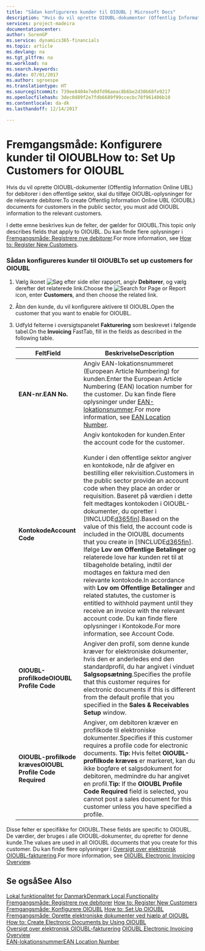 ```yaml
---
title: "Sådan konfigureres kunder til OIOUBL | Microsoft Docs"
description: "Hvis du vil oprette OIOUBL-dokumenter (Offentlig Information Online UBL) for debitorer i den offentlige sektor, skal du tilføje OIOUBL-oplysninger for de relevante debitorer."
services: project-madeira
documentationcenter: 
author: SorenGP
ms.service: dynamics365-financials
ms.topic: article
ms.devlang: na
ms.tgt_pltfrm: na
ms.workload: na
ms.search.keywords: 
ms.date: 07/01/2017
ms.author: sgroespe
ms.translationtype: HT
ms.sourcegitcommit: 739ee8404e7e0dfd96aeac8b6be2d30b68fe9217
ms.openlocfilehash: 3dec0d89f2e7fdb6689f99ccecbc78f961406b10
ms.contentlocale: da-dk
ms.lasthandoff: 12/14/2017

---
```

# <a name="how-to-set-up-customers-for-oioubl"></a><span data-ttu-id="c760a-103">Fremgangsmåde: Konfigurere kunder til OIOUBL</span><span class="sxs-lookup"><span data-stu-id="c760a-103">How to: Set Up Customers for OIOUBL</span></span>
<span data-ttu-id="c760a-104">Hvis du vil oprette OIOUBL-dokumenter (Offentlig Information Online UBL) for debitorer i den offentlige sektor, skal du tilføje OIOUBL-oplysninger for de relevante debitorer.</span><span class="sxs-lookup"><span data-stu-id="c760a-104">To create Offentlig Information Online UBL (OIOUBL) documents for customers in the public sector, you must add OIOUBL information to the relevant customers.</span></span>  

 <span data-ttu-id="c760a-105">I dette emne beskrives kun de felter, der gælder for OIOUBL.</span><span class="sxs-lookup"><span data-stu-id="c760a-105">This topic only describes fields that apply to OIOUBL.</span></span> <span data-ttu-id="c760a-106">Du kan finde flere oplysninger i [Fremgangsmåde: Registrere nye debitorer](../../sales-how-register-new-customers.md).</span><span class="sxs-lookup"><span data-stu-id="c760a-106">For more information, see [How to: Register New Customers](../../sales-how-register-new-customers.md).</span></span>  

### <a name="to-set-up-customers-for-oioubl"></a><span data-ttu-id="c760a-107">Sådan konfigureres kunder til OIOUBL</span><span class="sxs-lookup"><span data-stu-id="c760a-107">To set up customers for OIOUBL</span></span>  

1.  <span data-ttu-id="c760a-108">Vælg ikonet ![Søg efter side eller rapport](../../media/ui-search/search_small.png "Ikonet Søg efter side eller rapport"), angiv **Debitorer**, og vælg derefter det relaterede link.</span><span class="sxs-lookup"><span data-stu-id="c760a-108">Choose the ![Search for Page or Report](../../media/ui-search/search_small.png "Search for Page or Report icon") icon, enter **Customers**, and then choose the related link.</span></span>  
2.  <span data-ttu-id="c760a-109">Åbn den kunde, du vil konfigurere aktivere til OIOUBL.</span><span class="sxs-lookup"><span data-stu-id="c760a-109">Open the customer that you want to enable for OIOUBL.</span></span>  
3.  <span data-ttu-id="c760a-110">Udfyld felterne i oversigtspanelet **Fakturering** som beskrevet i følgende tabel.</span><span class="sxs-lookup"><span data-stu-id="c760a-110">On the **Invoicing** FastTab, fill in the fields as described in the following table.</span></span>  

    |<span data-ttu-id="c760a-111">Felt</span><span class="sxs-lookup"><span data-stu-id="c760a-111">Field</span></span>|<span data-ttu-id="c760a-112">Beskrivelse</span><span class="sxs-lookup"><span data-stu-id="c760a-112">Description</span></span>|  
    |---------------------------------|---------------------------------------|  
    |<span data-ttu-id="c760a-113">**EAN-nr.**</span><span class="sxs-lookup"><span data-stu-id="c760a-113">**EAN No.**</span></span>|<span data-ttu-id="c760a-114">Angiv EAN-lokationsnummeret (European Article Numbering) for kunden.</span><span class="sxs-lookup"><span data-stu-id="c760a-114">Enter the European Article Numbering (EAN) location number for the customer.</span></span> <span data-ttu-id="c760a-115">Du kan finde flere oplysninger under [EAN-lokationsnummer](ean-location-number.md).</span><span class="sxs-lookup"><span data-stu-id="c760a-115">For more information, see [EAN Location Number](ean-location-number.md).</span></span>|  
    |<span data-ttu-id="c760a-116">**Kontokode**</span><span class="sxs-lookup"><span data-stu-id="c760a-116">**Account Code**</span></span>|<span data-ttu-id="c760a-117">Angiv kontokoden for kunden.</span><span class="sxs-lookup"><span data-stu-id="c760a-117">Enter the account code for the customer.</span></span><br /><br /> <span data-ttu-id="c760a-118">Kunder i den offentlige sektor angiver en kontokode, når de afgiver en bestilling eller rekvisition.</span><span class="sxs-lookup"><span data-stu-id="c760a-118">Customers in the public sector provide an account code when they place an order or requisition.</span></span> <span data-ttu-id="c760a-119">Baseret på værdien i dette felt medtages kontokoden i OIOUBL-dokumenter, du opretter i [!INCLUDE[d365fin](../../includes/d365fin_md.md)].</span><span class="sxs-lookup"><span data-stu-id="c760a-119">Based on the value of this field, the account code is included in the OIOUBL documents that you create in [!INCLUDE[d365fin](../../includes/d365fin_md.md)].</span></span> <span data-ttu-id="c760a-120">Ifølge **Lov om Offentlige Betalinger** og relaterede love har kunden ret til at tilbageholde betaling, indtil der modtages en faktura med den relevante kontokode.</span><span class="sxs-lookup"><span data-stu-id="c760a-120">In accordance with **Lov om Offentlige Betalinger** and related statutes, the customer is entitled to withhold payment until they receive an invoice with the relevant account code.</span></span> <span data-ttu-id="c760a-121">Du kan finde flere oplysninger i Kontokode.</span><span class="sxs-lookup"><span data-stu-id="c760a-121">For more information, see Account Code.</span></span>|  
    |<span data-ttu-id="c760a-122">**OIOUBL-profilkode**</span><span class="sxs-lookup"><span data-stu-id="c760a-122">**OIOUBL Profile Code**</span></span>|<span data-ttu-id="c760a-123">Angiver den profil, som denne kunde kræver for elektroniske dokumenter, hvis den er anderledes end den standardprofil, du har angivet i vinduet **Salgsopsætning**.</span><span class="sxs-lookup"><span data-stu-id="c760a-123">Specifies the profile that this customer requires for electronic documents if this is different from the default profile that you specified in the **Sales & Receivables Setup** window.</span></span>|  
    |<span data-ttu-id="c760a-124">**OIOUBL-profilkode kræves**</span><span class="sxs-lookup"><span data-stu-id="c760a-124">**OIOUBL Profile Code Required**</span></span>|<span data-ttu-id="c760a-125">Angiver, om debitoren kræver en profilkode til elektroniske dokumenter.</span><span class="sxs-lookup"><span data-stu-id="c760a-125">Specifies if this customer requires a profile code for electronic documents.</span></span> <span data-ttu-id="c760a-126">**Tip:** Hvis feltet **OIOUBL-profilkode kræves** er markeret, kan du ikke bogføre et salgsdokument for debitoren, medmindre du har angivet en profil.</span><span class="sxs-lookup"><span data-stu-id="c760a-126">**Tip:**  If the **OIOUBL Profile Code Required** field is selected, you cannot post a sales document for this customer unless you have specified a profile.</span></span>|  

 <span data-ttu-id="c760a-127">Disse felter er specifikke for OIOUBL.</span><span class="sxs-lookup"><span data-stu-id="c760a-127">These fields are specific to OIOUBL.</span></span> <span data-ttu-id="c760a-128">De værdier, der bruges i alle OIOUBL-dokumenter, du opretter for denne kunde.</span><span class="sxs-lookup"><span data-stu-id="c760a-128">The values are used in all OIOUBL documents that you create for this customer.</span></span> <span data-ttu-id="c760a-129">Du kan finde flere oplysninger i [Oversigt over elektronisk OIOUBL-fakturering](oioubl-electronic-invoicing-overview.md).</span><span class="sxs-lookup"><span data-stu-id="c760a-129">For more information, see [OIOUBL Electronic Invoicing Overview](oioubl-electronic-invoicing-overview.md).</span></span>  

## <a name="see-also"></a><span data-ttu-id="c760a-130">Se også</span><span class="sxs-lookup"><span data-stu-id="c760a-130">See Also</span></span>  
[<span data-ttu-id="c760a-131">Lokal funktionalitet for Danmark</span><span class="sxs-lookup"><span data-stu-id="c760a-131">Denmark Local Functionality</span></span>](denmark-local-functionality.md)  
<span data-ttu-id="c760a-132">[Fremgangsmåde: Registrere nye debitorer](../../sales-how-register-new-customers.md) </span><span class="sxs-lookup"><span data-stu-id="c760a-132">[How to: Register New Customers](../../sales-how-register-new-customers.md) </span></span>  
<span data-ttu-id="c760a-133">[Fremgangsmåde: Konfigurere OIOUBL](how-to-set-up-oioubl.md) </span><span class="sxs-lookup"><span data-stu-id="c760a-133">[How to: Set Up OIOUBL](how-to-set-up-oioubl.md) </span></span>  
<span data-ttu-id="c760a-134">[Fremgangsmåde: Oprette elektroniske dokumenter ved hjælp af OIOUBL](how-to-create-electronic-documents-by-using-oioubl.md) </span><span class="sxs-lookup"><span data-stu-id="c760a-134">[How to: Create Electronic Documents by Using OIOUBL](how-to-create-electronic-documents-by-using-oioubl.md) </span></span>  
<span data-ttu-id="c760a-135">[Oversigt over elektronisk OIOUBL-fakturering](oioubl-electronic-invoicing-overview.md) </span><span class="sxs-lookup"><span data-stu-id="c760a-135">[OIOUBL Electronic Invoicing Overview](oioubl-electronic-invoicing-overview.md) </span></span>  
[<span data-ttu-id="c760a-136">EAN-lokationsnummer</span><span class="sxs-lookup"><span data-stu-id="c760a-136">EAN Location Number</span></span>](ean-location-number.md)

